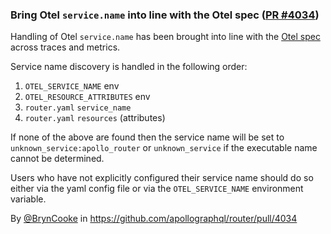 ### Bring Otel `service.name` into line with the Otel spec ([PR #4034](https://github.com/apollographql/router/pull/4034))

Handling of Otel `service.name` has been brought into line with the [Otel spec](https://opentelemetry.io/docs/concepts/sdk-configuration/general-sdk-configuration/#otel_service_name) across traces and metrics.

Service name discovery is handled in the following order:
1. `OTEL_SERVICE_NAME` env
2. `OTEL_RESOURCE_ATTRIBUTES` env
3. `router.yaml` `service_name`
4. `router.yaml` `resources` (attributes)

If none of the above are found then the service name will be set to `unknown_service:apollo_router` or `unknown_service` if the executable name cannot be determined.

Users who have not explicitly configured their service name should do so either via the yaml config file or via the `OTEL_SERVICE_NAME` environment variable.

By [@BrynCooke](https://github.com/BrynCooke) in https://github.com/apollographql/router/pull/4034
